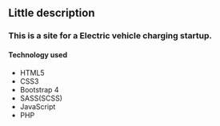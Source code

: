 ## Little description

### This is a site for a Electric vehicle charging startup.

#### Technology used

- HTML5
- CSS3
- Bootstrap 4
- SASS(SCSS)
- JavaScript
- PHP